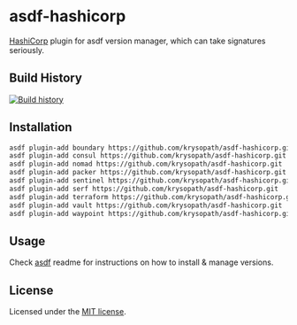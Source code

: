 # asdf-hashicorp

[HashiCorp](https://www.hashicorp.com) plugin for asdf version manager, which can take signatures seriously.

## Build History

[![Build history](https://buildstats.info/github/chart/krysopath/asdf-hashicorp?branch=master)](https://github.com/asdf-community/asdf-hashicorp/actions)

## Installation

```bash
asdf plugin-add boundary https://github.com/krysopath/asdf-hashicorp.git
asdf plugin-add consul https://github.com/krysopath/asdf-hashicorp.git
asdf plugin-add nomad https://github.com/krysopath/asdf-hashicorp.git
asdf plugin-add packer https://github.com/krysopath/asdf-hashicorp.git
asdf plugin-add sentinel https://github.com/krysopath/asdf-hashicorp.git
asdf plugin-add serf https://github.com/krysopath/asdf-hashicorp.git
asdf plugin-add terraform https://github.com/krysopath/asdf-hashicorp.git
asdf plugin-add vault https://github.com/krysopath/asdf-hashicorp.git
asdf plugin-add waypoint https://github.com/krysopath/asdf-hashicorp.git
```

## Usage

Check [asdf](https://github.com/asdf-vm/asdf) readme for instructions on how to
install & manage versions.

## License

Licensed under the
[MIT license](https://github.com/krysopath/asdf-hashicorp/blob/master/LICENSE).
